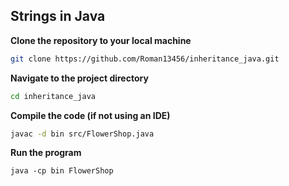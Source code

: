 ## Strings in Java

**Clone the repository to your local machine**
```bash
git clone https://github.com/Roman13456/inheritance_java.git
```

**Navigate to the project directory**
```bash
cd inheritance_java
```

**Compile the code (if not using an IDE)**
```bash
javac -d bin src/FlowerShop.java
```

**Run the program**
```
java -cp bin FlowerShop
```

